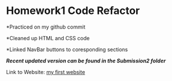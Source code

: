 # Homework1 Code Refactor
*Practiced on my github commit 

*Cleaned up HTML and CSS code

*Linked NavBar buttons to coresponding sections

***Recent updated version can be found in the Submission2 folder***

Link to Website:
[my first website](https://dewdropstudio.github.io/HoriseonWebsite/)


